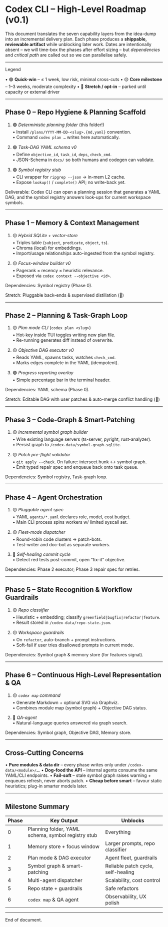 # Codex CLI – High-Level Roadmap (v0.1)

This document translates the seven capability layers from the idea-dump into an
incremental delivery plan.  Each phase produces a **shippable, reviewable
artifact** while unblocking later work.  Dates are intentionally absent – we will
time-box the phases after effort sizing – but *dependencies* and *critical path*
are called out so we can parallelise safely.

-------------------------------------------------------------------

Legend

• 🟢 **Quick-win** – ≤ 1 week, low risk, minimal cross-cuts
• 🟡 **Core milestone** – 1–3 weeks, moderate complexity
• 🔵 **Stretch / opt-in** – parked until capacity or external driver

-------------------------------------------------------------------

## Phase 0 – Repo Hygiene & Planning Scaffold

1. 🟢 *Deterministic planning folder* (this folder!)  
   • Install `/plans/YYYY-MM-DD-<slug>.{md,yaml}` convention.  
   • Command `codex plan …` writes here automatically.

2. 🟢 *Task-DAG YAML schema v0*  
   • Define `objective_id`, `task_id`, `deps`, `check_cmd`.  
   • JSON-Schema in `docs/` so both humans and codegen can validate.

3. 🟢 *Symbol registry stub*  
   • CLI wrapper for `ripgrep --json` → in-mem L2 cache.  
   • Expose `lookup()` / `complete()` API; no write-back yet.

Deliverable: Codex CLI can open a planning session that generates a YAML DAG,
and the symbol registry answers look-ups for current workspace symbols.

-------------------------------------------------------------------

## Phase 1 – Memory & Context Management

1. 🟡 *Hybrid SQLite + vector-store*  
   • Triples table (`subject`, `predicate`, `object`, `ts`).  
   • Chroma (local) for embeddings.  
   • Import/usage relationships auto-ingested from the symbol registry.

2. 🟡 *Focus-window builder v0*  
   • Pagerank × recency × heuristic relevance.  
   • Exposed via `codex context --objective <id>`.

Dependencies: Symbol registry (Phase 0).

Stretch: Pluggable back-ends & supervised distillation (🔵)

-------------------------------------------------------------------

## Phase 2 – Planning & Task-Graph Loop

1. 🟡 *Plan mode CLI* (`codex plan <slug>`)  
   • Hot-key inside TUI toggles writing new plan file.  
   • Re-running generates diff instead of overwrite.

2. 🟡 *Objective DAG executor v0*  
   • Reads YAML, spawns tasks, watches `check_cmd`.  
   • Marks edges complete in the YAML (idempotent).

3. 🟢 *Progress reporting overlay*  
   • Simple percentage bar in the terminal header.

Dependencies: YAML schema (Phase 0).

Stretch: Editable DAG with user patches & auto-merge conflict handling (🔵)

-------------------------------------------------------------------

## Phase 3 – Code-Graph & Smart-Patching

1. 🟡 *Incremental symbol graph builder*  
   • Wire existing language servers (ts-server, pyright, rust-analyzer).  
   • Persist graph to `/codex-data/symbol-graph.sqlite`.

2. 🟡 *Patch pre-flight validator*  
   • `git apply --check`. On failure: intersect hunk ↔ symbol graph.  
   • Emit typed repair spec and enqueue back onto task queue.

Dependencies: Symbol registry, Task-graph loop.

-------------------------------------------------------------------

## Phase 4 – Agent Orchestration

1. 🟡 *Pluggable agent spec*  
   • YAML `agents/*.yaml` declares role, model, cost budget.  
   • Main CLI process spins workers w/ limited syscall set.

2. 🟡 *Fleet-mode dispatcher*  
   • Round-robin code clusters → patch-bots.  
   • Test-writer and doc-bot as separate workers.

3. 🔵 *Self-healing commit cycle*  
   • Detect red tests post-commit, open “fix-it” objective.

Dependencies: Phase 2 executor; Phase 3 repair spec for retries.

-------------------------------------------------------------------

## Phase 5 – State Recognition & Workflow Guardrails

1. 🟡 *Repo classifier*  
   • Heuristic + embedding; classify `greenfield|bugfix|refactor|feature`.  
   • Result stored in `/codex-data/repo-state.json`.

2. 🟡 *Workspace guardrails*  
   • On `refactor`, auto-branch + prompt instructions.  
   • Soft-fail if user tries disallowed prompts in current mode.

Dependencies: Symbol graph & memory store (for features signal).

-------------------------------------------------------------------

## Phase 6 – Continuous High-Level Representation & QA

1. 🟡 *`codex map` command*  
   • Generate Markdown + optional SVG via Graphviz.  
   • Combines module map (symbol graph) + Objective DAG status.

2. 🔵 *QA-agent*  
   • Natural-language queries answered via graph search.

Dependencies: Symbol graph, Objective DAG, Memory store.

-------------------------------------------------------------------

## Cross-Cutting Concerns

• **Pure modules & data dir** – every phase writes only under `/codex-data/<module>/…`.
• **Dog-food the API** – internal agents consume the same YAML/CLI endpoints.
• **Fail-soft** – stale symbol graph raises warning + enqueues refresh, never aborts patch.
• **Cheap before smart** – favour static heuristics; plug-in smarter models later.

-------------------------------------------------------------------

## Milestone Summary

| Phase | Key Output | Unblocks |
|-------|------------|----------|
| 0 | Planning folder, YAML schema, symbol registry stub | Everything |
| 1 | Memory store + focus window | Larger prompts, repo classifier |
| 2 | Plan mode & DAG executor | Agent fleet, guardrails |
| 3 | Symbol graph & smart-patching | Reliable patch cycle, self-healing |
| 4 | Multi-agent dispatcher | Scalability, cost control |
| 5 | Repo state + guardrails | Safe refactors |
| 6 | `codex map` & QA agent | Observability, UX polish |

-------------------------------------------------------------------

End of document.

